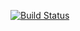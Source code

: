 [![Build Status](https://travis-ci.org/rtv22/lab08.svg?branch=master)](https://travis-ci.org/rtv22/lab08)
